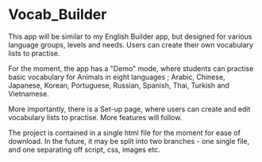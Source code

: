 # Vocab_Builder
This app will be similar to my English Builder app, but designed for various language groups, levels and needs. Users can create their own vocabulary lists to practise. 

For the moment, the app has a "Demo" mode, where students can practise basic vocabulary for Animals in eight languages ; Arabic, Chinese, Japanese, Korean, Portuguese, Russian, Spanish, Thai, Turkish and Vietnamese. 

More importantly, there is a Set-up page, where users can create and edit vocabulary lists to practise. More features will follow.

The project is contained in a single html file for the moment for ease of download. In the future, it may be split into two branches - one single file, and one separating off script, css, images etc.
